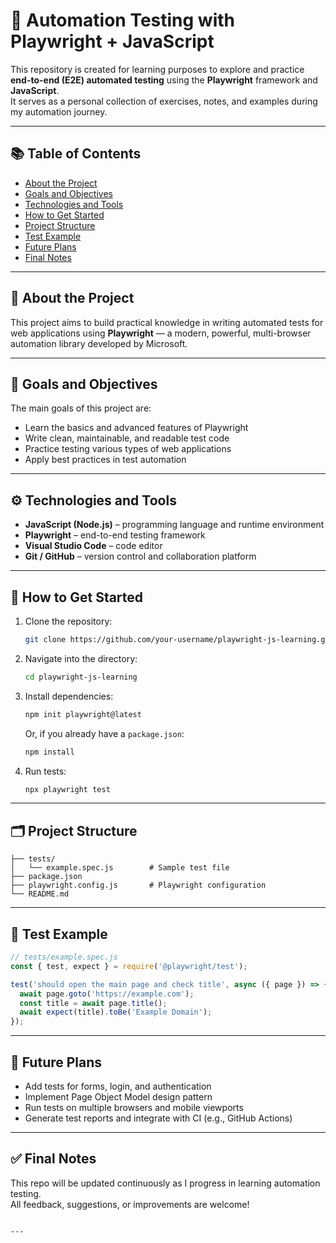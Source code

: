 
# 🧪 Automation Testing with Playwright + JavaScript

This repository is created for learning purposes to explore and practice **end-to-end (E2E) automated testing** using the **Playwright** framework and **JavaScript**.  
It serves as a personal collection of exercises, notes, and examples during my automation journey.

---

## 📚 Table of Contents

- [About the Project](#about-the-project)
- [Goals and Objectives](#goals-and-objectives)
- [Technologies and Tools](#technologies-and-tools)
- [How to Get Started](#how-to-get-started)
- [Project Structure](#project-structure)
- [Test Example](#test-example)
- [Future Plans](#future-plans)
- [Final Notes](#final-notes)

---

## 🎯 About the Project

This project aims to build practical knowledge in writing automated tests for web applications using **Playwright** — a modern, powerful, multi-browser automation library developed by Microsoft.

---

## 🎯 Goals and Objectives

The main goals of this project are:

- Learn the basics and advanced features of Playwright
- Write clean, maintainable, and readable test code
- Practice testing various types of web applications
- Apply best practices in test automation

---

## ⚙️ Technologies and Tools

- **JavaScript (Node.js)** – programming language and runtime environment
- **Playwright** – end-to-end testing framework
- **Visual Studio Code** – code editor
- **Git / GitHub** – version control and collaboration platform

---

## 🚀 How to Get Started

1. Clone the repository:
   ```bash
   git clone https://github.com/your-username/playwright-js-learning.git
   ```

2. Navigate into the directory:
   ```bash
   cd playwright-js-learning
   ```

3. Install dependencies:
   ```bash
   npm init playwright@latest
   ```
   Or, if you already have a `package.json`:
   ```bash
   npm install
   ```

4. Run tests:
   ```bash
   npx playwright test
   ```

---

## 🗂️ Project Structure

```
├── tests/
│   └── example.spec.js        # Sample test file
├── package.json
├── playwright.config.js       # Playwright configuration
└── README.md
```

---

## 🧪 Test Example

```javascript
// tests/example.spec.js
const { test, expect } = require('@playwright/test');

test('should open the main page and check title', async ({ page }) => {
  await page.goto('https://example.com');
  const title = await page.title();
  await expect(title).toBe('Example Domain');
});
```

---

## 🔮 Future Plans

- Add tests for forms, login, and authentication
- Implement Page Object Model design pattern
- Run tests on multiple browsers and mobile viewports
- Generate test reports and integrate with CI (e.g., GitHub Actions)

---

## ✅ Final Notes

This repo will be updated continuously as I progress in learning automation testing.  
All feedback, suggestions, or improvements are welcome!
```

---